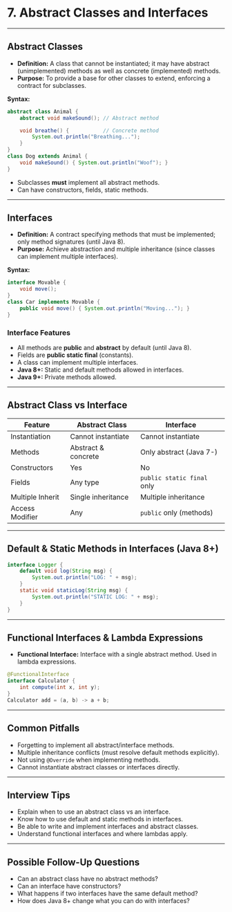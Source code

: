 # 7. Abstract Classes and Interfaces

---

## Abstract Classes

- **Definition:** A class that cannot be instantiated; it may have abstract (unimplemented) methods as well as concrete (implemented) methods.
- **Purpose:** To provide a base for other classes to extend, enforcing a contract for subclasses.

**Syntax:**
```java
abstract class Animal {
    abstract void makeSound(); // Abstract method

    void breathe() {           // Concrete method
        System.out.println("Breathing...");
    }
}
class Dog extends Animal {
    void makeSound() { System.out.println("Woof"); }
}
```

- Subclasses **must** implement all abstract methods.
- Can have constructors, fields, static methods.

---

## Interfaces

- **Definition:** A contract specifying methods that must be implemented; only method signatures (until Java 8).
- **Purpose:** Achieve abstraction and multiple inheritance (since classes can implement multiple interfaces).

**Syntax:**
```java
interface Movable {
    void move();
}
class Car implements Movable {
    public void move() { System.out.println("Moving..."); }
}
```

### Interface Features

- All methods are **public** and **abstract** by default (until Java 8).
- Fields are **public static final** (constants).
- A class can implement multiple interfaces.
- **Java 8+:** Static and default methods allowed in interfaces.
- **Java 9+:** Private methods allowed.

---

## Abstract Class vs Interface

| Feature         | Abstract Class           | Interface                   |
|-----------------|-------------------------|-----------------------------|
| Instantiation   | Cannot instantiate       | Cannot instantiate          |
| Methods         | Abstract & concrete      | Only abstract (Java 7-)     |
| Constructors    | Yes                     | No                          |
| Fields          | Any type                 | `public static final` only  |
| Multiple Inherit| Single inheritance       | Multiple inheritance        |
| Access Modifier | Any                      | `public` only (methods)     |

---

## Default & Static Methods in Interfaces (Java 8+)

```java
interface Logger {
    default void log(String msg) {
        System.out.println("LOG: " + msg);
    }
    static void staticLog(String msg) {
        System.out.println("STATIC LOG: " + msg);
    }
}
```

---

## Functional Interfaces & Lambda Expressions

- **Functional Interface:** Interface with a single abstract method. Used in lambda expressions.
```java
@FunctionalInterface
interface Calculator {
    int compute(int x, int y);
}
Calculator add = (a, b) -> a + b;
```

---

## Common Pitfalls

- Forgetting to implement all abstract/interface methods.
- Multiple inheritance conflicts (must resolve default methods explicitly).
- Not using `@Override` when implementing methods.
- Cannot instantiate abstract classes or interfaces directly.

---

## Interview Tips

- Explain when to use an abstract class vs an interface.
- Know how to use default and static methods in interfaces.
- Be able to write and implement interfaces and abstract classes.
- Understand functional interfaces and where lambdas apply.

---

## Possible Follow-Up Questions

- Can an abstract class have no abstract methods?
- Can an interface have constructors?
- What happens if two interfaces have the same default method?
- How does Java 8+ change what you can do with interfaces?


